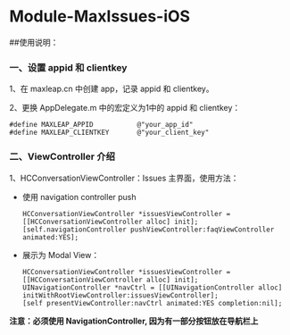 # Module-MaxIssues-iOS

##使用说明：

### 一、设置 appid 和 clientkey

1、在 maxleap.cn 中创建 app，记录 appid 和 clientkey。

2、更换 AppDelegate.m 中的宏定义为1中的 appid 和 clientkey：

    #define MAXLEAP_APPID           @"your_app_id"
    #define MAXLEAP_CLIENTKEY       @"your_client_key"

### 二、ViewController 介绍

1、HCConversationViewController：Issues 主界面，使用方法：

- 使用 navigation controller push
    
    ```objc
    HCConversationViewController *issuesViewController = [[HCConversationViewController alloc] init];
    [self.navigationController pushViewController:faqViewController animated:YES];
    ```


- 展示为 Modal View：

    ```objc
    HCConversationViewController *issuesViewController = [[HCConversationViewController alloc] init];
    UINavigationController *navCtrl = [[UINavigationController alloc] initWithRootViewController:issuesViewController];
    [self presentViewController:navCtrl animated:YES completion:nil];
    ```


**注意：必须使用 NavigationController, 因为有一部分按钮放在导航栏上**

